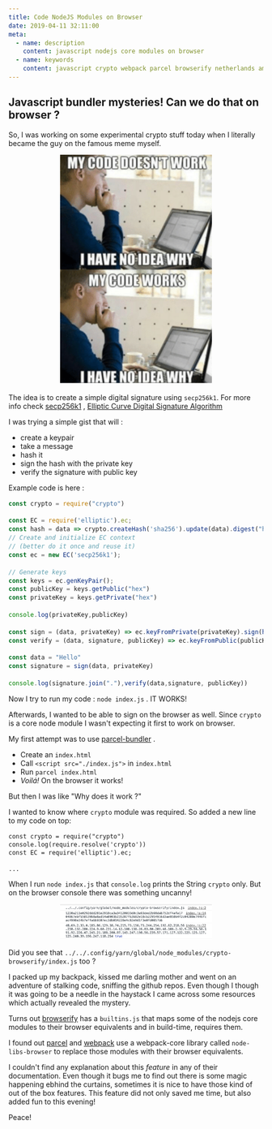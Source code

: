 ```yaml
---
title: Code NodeJS Modules on Browser
date: 2019-04-11 32:11:00
meta:
  - name: description
    content: javascript nodejs core modules on browser
  - name: keywords
    content: javascript crypto webpack parcel browserify netherlands amsterdam js ecmascript es6 babel
---
```


## Javascript bundler mysteries! Can we do that on browser ? 

So, I was working on some experimental crypto stuff today when I literally became the guy on the famous meme myself. 


<div style="text-align:center">
<img src="./images/idk-why.png" width="300">
</div>

The idea is to create a simple digital signature using `secp256k1`. For more info check [secp256k1](https://en.bitcoin.it/wiki/Secp256k1) , [Elliptic Curve Digital Signature Algorithm](https://en.bitcoin.it/wiki/Elliptic_Curve_Digital_Signature_Algorithm)

I was trying a simple gist that will : 
- create a keypair
- take a message
- hash it
- sign the hash with the private key
- verify the signature with public key

Example code is here : 

```js
const crypto = require("crypto")

const EC = require('elliptic').ec;
const hash = data => crypto.createHash('sha256').update(data).digest("hex")
// Create and initialize EC context
// (better do it once and reuse it)
const ec = new EC('secp256k1');

// Generate keys
const keys = ec.genKeyPair();
const publicKey = keys.getPublic("hex")
const privateKey = keys.getPrivate("hex")

console.log(privateKey,publicKey)

const sign = (data, privateKey) => ec.keyFromPrivate(privateKey).sign(hash(data)).toDER()
const verify = (data, signature, publicKey) => ec.keyFromPublic(publicKey, "hex").verify(hash(data), signature)

const data = "Hello"
const signature = sign(data, privateKey)

console.log(signature.join("."),verify(data,signature, publicKey))

```

Now I try to run my code : `node index.js` . IT WORKS! 

Afterwards, I wanted to be able to sign on the browser as well. 
Since `crypto` is a core node module I wasn't expecting it first to work on browser. 

My first attempt was to use [parcel-bundler](https://parceljs.org/) . 

- Create an `index.html`
- Call `<script src="./index.js">` in `index.html`
- Run `parcel index.html` 
- *Voilá!* On the browser it works!

But then I was like "Why does it work ?"

I wanted to know where `crypto` module was required. So added a new line to my code on top: 

```
const crypto = require("crypto")
console.log(require.resolve('crypto'))
const EC = require('elliptic').ec;

...

```

When I run `node index.js` that `console.log` prints the String `crypto` only. But on the browser console there was something uncanny! 

<div style="text-align:center">
<img src="./images/console-log-crypto.png" width="300">
</div>

Did you see that `../../.config/yarn/global/node_modules/crypto-browserify/index.js` too ? 

I packed up my backpack, kissed me darling mother and went on an adventure of stalking code, sniffing the github repos. Even though I though it was going to be a needle in the haystack I came across some resources which actually revealed the mystery. 

Turns out [browserify](https://github.com/browserify/browserify/blob/ae01d90900b21719e9fef7bedfc4db55ea22b71a/lib/builtins.js) has a `builtins.js` that maps some of the nodejs core modules to their browser equivalents and in build-time, requires them. 

I found out [parcel](https://github.com/parcel-bundler/parcel/blob/master/packages/core/parcel-bundler/src/builtins/index.js#L1) and [webpack](https://github.com/webpack/webpack/blob/573d2da1d946b59ef6990cea0edf31958d13c0d6/lib/node/NodeSourcePlugin.js) use a webpack-core library called `node-libs-browser` to replace those modules with their browser equivalents. 

I couldn't find any explanation about this *feature* in any of their documentation. Even though it bugs me to find out there is some magic happening ebhind the curtains, sometimes it is nice to have those kind of out of the box features. This feature did not only saved me time, but also added fun to this evening! 

Peace!